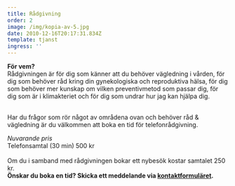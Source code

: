 ```yaml
---
title: Rådgivning
order: 2
image: /img/kopia-av-5.jpg
date: 2010-12-16T20:17:31.834Z
template: tjanst
ingress: ''
---
```

**För vem?** <br/>Rådgivningen är för dig som känner att du behöver vägledning i vården, för dig som behöver råd kring din gynekologiska och reproduktiva hälsa, för dig som behöver mer kunskap om vilken preventivmetod som passar dig, för dig som är i klimakteriet och för dig som undrar hur jag kan hjälpa dig. <br/><br/>

Har du frågor som rör något av områdena ovan och behöver råd & vägledning är du välkommen att boka en tid för telefonrådgivning.<br/>

*Nuvarande pris*<br/>Telefonsamtal (30 min) 500 kr\
<br/>Om du i samband med rådgivningen bokar ett nybesök kostar samtalet 250 kr.<br/>**Önskar du boka en tid? Skicka ett meddelande via [kontaktformuläret](https://dinrytm.se/kontakt).**